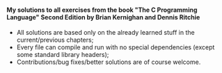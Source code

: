 #### My solutions to all exercises from the book "The C Programming Language" Second Edition by Brian Kernighan and Dennis Ritchie

- All solutions are based only on the already learned stuff in the current/previous chapters;
- Every file can compile and run with no special dependencies (except some standard library headers);
- Contributions/bug fixes/better solutions are of course welcome.
